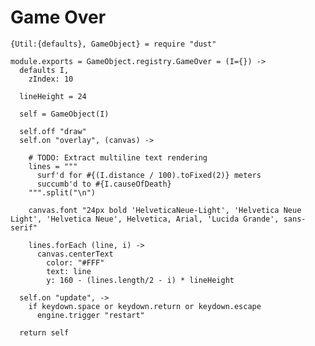 Game Over
=========

    {Util:{defaults}, GameObject} = require "dust"

    module.exports = GameObject.registry.GameOver = (I={}) ->
      defaults I,
        zIndex: 10

      lineHeight = 24

      self = GameObject(I)

      self.off "draw"
      self.on "overlay", (canvas) ->

        # TODO: Extract multiline text rendering
        lines = """
          surf'd for #{(I.distance / 100).toFixed(2)} meters
          succumb'd to #{I.causeOfDeath}
        """.split("\n")

        canvas.font "24px bold 'HelveticaNeue-Light', 'Helvetica Neue Light', 'Helvetica Neue', Helvetica, Arial, 'Lucida Grande', sans-serif"

        lines.forEach (line, i) ->
          canvas.centerText
            color: "#FFF"
            text: line
            y: 160 - (lines.length/2 - i) * lineHeight

      self.on "update", ->
        if keydown.space or keydown.return or keydown.escape
          engine.trigger "restart"

      return self
